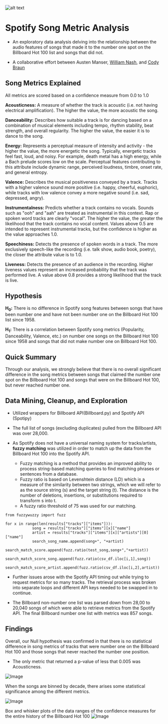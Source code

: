![alt text](https://github.com/Amanser/Spotify_Analysis/blob/master/SongMetrics_Presentation/Images/spotify_logo.png)

# Spotify Song Metric Analysis

* An exploratory data analysis delving into the relationship between the audio features of songs that made it to the number one spot on the Billboard Hot 100 list and songs that did not.

* A collaborative effort between Austen Manser, [William Nash](https://github.com/wwenash), and [Cody Braun](https://github.com/codybraun1)

## Song Metrics Explained

All metrics are scored based on a confidence measure from 0.0 to 1.0

**Acousticness:** A measure of whether the track is acoustic (i.e. not having electrical amplification). The higher the value, the more acoustic the song.

**Danceability:** Describes how suitable a track is for dancing based on a combination of musical elements including tempo, rhythm stability, beat strength, and overall regularity. The higher the value, the easier it is to dance to the song. 

**Energy:** Represents a perceptual measure of intensity and activity - the higher the value, the more energetic the song. Typically, energetic tracks feel fast, loud, and noisy. For example, death metal has a high energy, while a Bach prelude scores low on the scale. Perceptual features contributing to this attribute include dynamic range, perceived loudness, timbre, onset rate, and general entropy.

**Valence:** Describes the musical positiveness conveyed by a track. Tracks with a higher valence sound more positive (i.e. happy, cheerful, euphoric), while tracks with low valence convey a more negative sound (i.e. sad, depressed, angry).

**Instrumentalness:** Predicts whether a track contains no vocals. Sounds such as "ooh" and "aah" are treated as instrumental in this context. Rap or spoken word tracks are clearly "vocal". The higher the value, the greater the likelihood that the track contains no vocal content. Values above 0.5 are intended to represent instrumental tracks, but the confidence is higher as the value approaches 1.0.

**Speechiness:** Detects the presence of spoken words in a track. The more exclusively speech-like the recording (i.e. talk show, audio book, poetry), the closer the attribute value is to 1.0.

**Liveness:** Detects the presence of an audience in the recording. Higher liveness values represent an increased probability that the track was performed live. A value above 0.8 provides a strong likelihood that the track is live.


## Hypothesis

**H<sub>0</sub>:** There is no difference in Spotify song features between songs that have been number one and have not been number one on the Billboard Hot 100 list since 1958.

**H<sub>1</sub>:** There is a correlation between Spotify song metrics (Popularity, Danceability, Valence, etc.) on number one songs on the Billboard Hot 100 since 1958 and songs that did not make number one on Billboard Hot 100.


## Quick Summary

Through our analysis, we strongly believe that there is no overall significant difference in the song metrics between songs that claimed the number one spot on the Billboard Hot 100 and songs that were on the Billboard Hot 100, but never reached number one.


## Data Mining, Cleanup, and Exploration


* Utilized wrappers for Billboard API(Billboard.py) and Spotify API (Spotipy)

* The full list of songs (excluding duplicates) pulled from the Billboard API was over 28,000.

* As Spotify does not have a universal naming system for tracks/artists, **fuzzy matching** was utilized in order to match up the data from the Billboard Hot 100 into the Spotify API.
  * Fuzzy matching is a method that provides an improved ability to process string-based matching queries to find matching phrases or sentences from a database.
  * Fuzzy ratio is based on Levenshtein distance (LD) which is a measure of the similarity between two strings, which we will refer to as the source string (s) and the target string (t). The distance is the number of deletions, insertions, or substitutions required to transform s into t.
  * A fuzzy ratio threshold of 75 was used for our matching.

```
from fuzzywuzzy import fuzz

for x in range(len(results["tracks"]["items"])):
            song = results["tracks"]["items"][x]["name"]
            artist = results["tracks"]["items"][x]["artists"][0]["name"]
            search_song_name.append(song+", "+artist)
            search_match_score.append(fuzz.ratio(test_song,song+","+artist))
            search_match_score_song.append(fuzz.ratio(csv_df.iloc[i,1],song))
            search_match_score_artist.append(fuzz.ratio(csv_df.iloc[i,2],artist))
```

* Further issues arose with the Spotify API timing out while trying to request metrics for so many tracks. The retrieval process was broken into separate loops and different API keys needed to be swapped in to continue.


* The Billboard non-number one list was parsed down from 28,00 to 20,040 songs of which were able to retrieve metrics from the Spotify API. The final Billboard number one list with metrics was 857 songs.


## Findings

Overall, our Null hypothesis was confirmed in that there is no statistical difference in song metrics of tracks that were number one on the Billboard Hot 100 and those songs that never reached the number one position.
 * The only metric that returned a p-value of less that 0.005 was Acousticness.

![Image](https://github.com/Amanser/Spotify_Analysis/blob/master/SongMetrics_Presentation/Images/Dataframe_pvals.PNG)


When the songs are binned by decade, there arises some statistical significance among the different metrics.


![Image](https://github.com/Amanser/Spotify_Analysis/blob/master/SongMetrics_Presentation/Images/Decades_pvals.png)



Box and whisker plots of the data ranges of the confidence measures for the entire history of the Billboard Hot 100
![Image](https://github.com/Amanser/Spotify_Analysis/blob/master/SongMetrics_Presentation/Images/number1_vs_non_overall.png)







